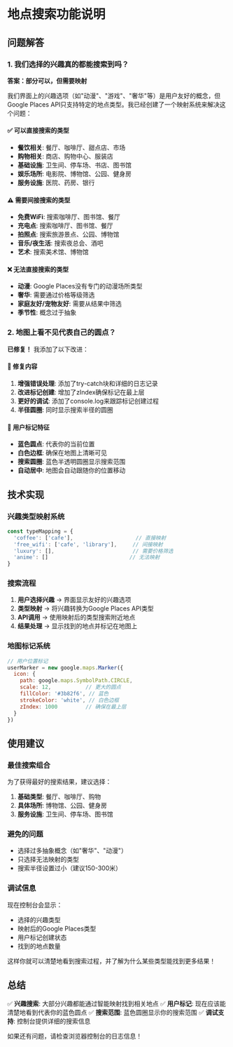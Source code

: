 # 地点搜索功能说明

## 问题解答

### 1. 我们选择的兴趣真的都能搜索到吗？

**答案：部分可以，但需要映射**

我们界面上的兴趣选项（如"动漫"、"游戏"、"奢华"等）是用户友好的概念，但Google Places API只支持特定的地点类型。我已经创建了一个映射系统来解决这个问题：

#### ✅ 可以直接搜索的类型
- **餐饮相关**: 餐厅、咖啡厅、甜点店、市场
- **购物相关**: 商店、购物中心、服装店
- **基础设施**: 卫生间、停车场、书店、图书馆
- **娱乐场所**: 电影院、博物馆、公园、健身房
- **服务设施**: 医院、药房、银行

#### ⚠️ 需要间接搜索的类型
- **免费WiFi**: 搜索咖啡厅、图书馆、餐厅
- **充电点**: 搜索咖啡厅、图书馆、餐厅
- **拍照点**: 搜索旅游景点、公园、博物馆
- **音乐/夜生活**: 搜索夜总会、酒吧
- **艺术**: 搜索美术馆、博物馆

#### ❌ 无法直接搜索的类型
- **动漫**: Google Places没有专门的动漫场所类型
- **奢华**: 需要通过价格等级筛选
- **家庭友好/宠物友好**: 需要从结果中筛选
- **季节性**: 概念过于抽象

### 2. 地图上看不见代表自己的圆点？

**已修复！** 我添加了以下改进：

#### 🔧 修复内容
1. **增强错误处理**: 添加了try-catch块和详细的日志记录
2. **改进标记创建**: 增加了zIndex确保标记在最上层
3. **更好的调试**: 添加了console.log来跟踪标记创建过程
4. **半径圆圈**: 同时显示搜索半径的圆圈

#### 🎯 用户标记特征
- **蓝色圆点**: 代表你的当前位置
- **白色边框**: 确保在地图上清晰可见
- **搜索圆圈**: 蓝色半透明圆圈显示搜索范围
- **自动居中**: 地图会自动跟随你的位置移动

## 技术实现

### 兴趣类型映射系统

```javascript
const typeMapping = {
  'coffee': ['cafe'],                    // 直接映射
  'free_wifi': ['cafe', 'library'],     // 间接映射
  'luxury': [],                         // 需要价格筛选
  'anime': []                          // 无法映射
}
```

### 搜索流程

1. **用户选择兴趣** → 界面显示友好的兴趣选项
2. **类型映射** → 将兴趣转换为Google Places API类型
3. **API调用** → 使用映射后的类型搜索附近地点
4. **结果处理** → 显示找到的地点并标记在地图上

### 地图标记系统

```javascript
// 用户位置标记
userMarker = new google.maps.Marker({
  icon: {
    path: google.maps.SymbolPath.CIRCLE,
    scale: 12,           // 更大的圆点
    fillColor: '#3b82f6', // 蓝色
    strokeColor: 'white', // 白色边框
    zIndex: 1000         // 确保在最上层
  }
})
```

## 使用建议

### 最佳搜索组合
为了获得最好的搜索结果，建议选择：

1. **基础类型**: 餐厅、咖啡厅、购物
2. **具体场所**: 博物馆、公园、健身房
3. **服务设施**: 卫生间、停车场、图书馆

### 避免的问题
- 选择过多抽象概念（如"奢华"、"动漫"）
- 只选择无法映射的类型
- 搜索半径设置过小（建议150-300米）

### 调试信息
现在控制台会显示：
- 选择的兴趣类型
- 映射后的Google Places类型
- 用户标记创建状态
- 找到的地点数量

这样你就可以清楚地看到搜索过程，并了解为什么某些类型能找到更多结果！

## 总结

✅ **兴趣搜索**: 大部分兴趣都能通过智能映射找到相关地点
✅ **用户标记**: 现在应该能清楚地看到代表你的蓝色圆点
✅ **搜索范围**: 蓝色圆圈显示你的搜索范围
✅ **调试支持**: 控制台提供详细的搜索信息

如果还有问题，请检查浏览器控制台的日志信息！
